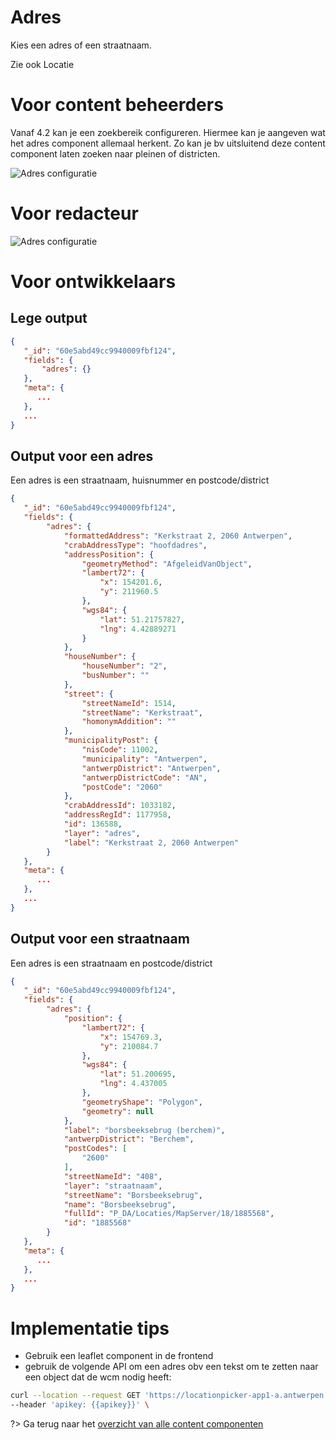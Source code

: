 # Adres
Kies een adres of een straatnaam.

Zie ook Locatie

# Voor content beheerders
Vanaf 4.2 kan je een zoekbereik configureren. Hiermee kan je aangeven wat het adres component allemaal herkent. Zo kan je bv uitsluitend deze content component laten zoeken naar pleinen of districten.

![Adres configuratie](.//redactie/assets/adres-config.jpg)

# Voor redacteur
![Adres configuratie](.//redactie/assets/adres-red.jpg)

# Voor ontwikkelaars
## Lege output
```json
{
   "_id": "60e5abd49cc9940009fbf124",
   "fields": {
       "adres": {}
   },
   "meta": {
      ...
   },
   ...
}
```

## Output voor een adres
Een adres is een straatnaam, huisnummer en postcode/district

```json
{
   "_id": "60e5abd49cc9940009fbf124",
   "fields": {
        "adres": {
            "formattedAddress": "Kerkstraat 2, 2060 Antwerpen",
            "crabAddressType": "hoofdadres",
            "addressPosition": {
                "geometryMethod": "AfgeleidVanObject",
                "lambert72": {
                    "x": 154201.6,
                    "y": 211960.5
                },
                "wgs84": {
                    "lat": 51.21757827,
                    "lng": 4.42889271
                }
            },
            "houseNumber": {
                "houseNumber": "2",
                "busNumber": ""
            },
            "street": {
                "streetNameId": 1514,
                "streetName": "Kerkstraat",
                "homonymAddition": ""
            },
            "municipalityPost": {
                "nisCode": 11002,
                "municipality": "Antwerpen",
                "antwerpDistrict": "Antwerpen",
                "antwerpDistrictCode": "AN",
                "postCode": "2060"
            },
            "crabAddressId": 1033182,
            "addressRegId": 1177958,
            "id": 136588,
            "layer": "adres",
            "label": "Kerkstraat 2, 2060 Antwerpen"
        }
   },
   "meta": {
      ...
   },
   ...
}
```


## Output voor een straatnaam
Een adres is een straatnaam en postcode/district

```json
{
   "_id": "60e5abd49cc9940009fbf124",
   "fields": {
        "adres": {
            "position": {
                "lambert72": {
                    "x": 154769.3,
                    "y": 210084.7
                },
                "wgs84": {
                    "lat": 51.200695,
                    "lng": 4.437005
                },
                "geometryShape": "Polygon",
                "geometry": null
            },
            "label": "borsbeeksebrug (berchem)",
            "antwerpDistrict": "Berchem",
            "postCodes": [
                "2600"
            ],
            "streetNameId": "408",
            "layer": "straatnaam",
            "streetName": "Borsbeeksebrug",
            "name": "Borsbeeksebrug",
            "fullId": "P_DA/Locaties/MapServer/18/1885568",
            "id": "1885568"
        }
   },
   "meta": {
      ...
   },
   ...
}
```

# Implementatie tips

* Gebruik een leaflet component in de frontend
* gebruik de volgende API om een adres obv een tekst om te zetten naar een object dat de wcm nodig heeft: 

```bash
curl --location --request GET 'https://locationpicker-app1-a.antwerpen.be/api/v2/addresses?streetname=Borsbeeksebrug&housenumber=38' \
--header 'apikey: {{apikey}}' \
```

?> Ga terug naar het [overzicht van alle content componenten](/redactie/content/cc/standaard-cc.md)